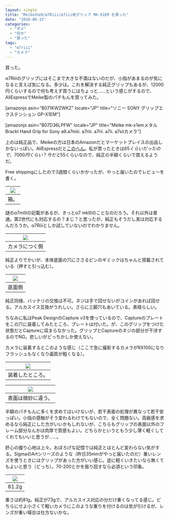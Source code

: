 ```yaml
---
layout: single
title: "Meikeのα9/α7Riii/α7iii用グリップ MK-X1EM を買った"
date: "2018-06-15"
categories: 
  - "ダメ"
  - "何か"
  - "買った"
tags: 
  - "α7riii"
  - "カメラ"
---
```


買った。

α7Riiiのグリップにはそこまで大きな不満はないのだが、小指があまるのが気になると言えば気になる。多少は。これを解決する純正グリップもあるが、12000円くらいするので何も考えず買うにはちょっと……という感じがするので、AliExpressでMeike製のパチもんを買ってみた。

\[amazonjs asin="B071KWZWKZ" locale="JP" title="ソニー SONY グリップエクステンション GP-X1EM"\]

\[amazonjs asin="B07D36LPFW" locale="JP" title="Meike mk-x1emメタルBrackt Hand Grip for Sony a9.a7miii. a7riii. a7rii. a7ii. a7siiカメラ"\]

上のは純正品で、Meikeの方は日本のAmazonだとマーケットプレイスの出品しかないっぽい。AliExpressだと[このへん](https://www.aliexpress.com/item/Mcoplus-Meike-MK-X1EM-New-Vertical-Shoot-Camera-L-type-metal-Bracket-Hand-Grip-Holder-for/32877205023.html?spm=2114.search0104.3.92.40db56b3upnEk8&ws_ab_test=searchweb0_0,searchweb201602_3_10152_10151_10065_10344_5723115_10068_5722815_10342_10343_10340_5722915_10341_5722615_10696_10084_10083_10618_10307_5722715_10059_100031_10103_10624_10623_10622_5722515_10621_10620,searchweb201603_2,ppcSwitch_4&algo_expid=0e51e2ae-9d58-46ca-b42b-ca7921e2136b-13&algo_pvid=0e51e2ae-9d58-46ca-b42b-ca7921e2136b&priceBeautifyAB=0)。私が買ったときは$65くらいだったので、7000円くらい？今だと$55くらいなので、純正の半額くらいで買えるようだ。

Free shippingにしたので3週間くらいかかったが、やっと届いたのでレビューを書く。

| ![](https://blog.naotaco.com/assets/images/posts/2018/06/DSC03399.jpg) |
|:--:|
|  箱。 |

謎のα7mIIIの記載があるが、きっとα7 mkIIIのことなのだろう。それ以外は普通。第2世代にも対応するの？まじ？と思ったが、純正もそうだし実は対応するんだろうか。α7Riiiとしか試していないのでわかりません。

| ![](https://blog.naotaco.com/assets/images/posts/2018/06/DSC03404.jpg) |
|:--:|
|  カメラにつく側 |

純正よりでかいが、本体底面の穴にささるピンのギミックはちゃんと搭載されている（押すと引っ込む）。

| ![](https://blog.naotaco.com/assets/images/posts/2018/06/DSC03407.jpg) |
|:--:|
|  底面側 |

純正同様、バッテリの交換は不可。ネジは手で回せないがコインがあれば回せる。アルカスイス互換がうれしい。さらに三脚穴もあいている。素晴らしい。

ちなみに私はPeak DesignのCapture v3を使っているので、Captureのプレートをこの穴に装着してみたところ、プレートは付いた。が、このグリップをつけた状態だとCaptureに収まらなかった。グリップとCaptureのネジの部分が干渉するのでNG。悲しいがどっちかしか使えない。

カメラに装着するとこのような感じ（ここで急に撮影するカメラがRX100になりフラッシュもなくなり画質が粗くなる）。

| ![](https://blog.naotaco.com/assets/images/posts/2018/06/DSC07774.jpg) |
|:--:|
|  装着したところ。 |

| ![](https://blog.naotaco.com/assets/images/posts/2018/06/DSC07777.jpg) |
|:--:|
|  表面は微妙に違う。 |

半額のパチもんに多くを求めてはいけないが、若干表面の処理が異なって若干安っぽい。小指の感触がそう変わるわけでもないので、全く問題ない。高級感を求めるなら純正にした方がいいかもしれないが、こちらもグリップの表面以外のフレーム部分なんかは肉厚で質感もよい。どちらかというともう少し薄く軽くしてくれてもいいと思うが……。

肝心の握り心地は上々。おぼろげな記憶では純正とほとんど変わらない気がする。SigmaのArtシリーズのような（昨日35mmがやっと届いたのだ）重いレンズを使うときにはグリップがあった方がいい感じ。逆に軽くいきたいなら無くてもよいと思う（どっち）。70-200とかを振り回すなら必須という印象。

| ![](https://blog.naotaco.com/assets/images/posts/2018/06/DSC03408.jpg) |
|:--:|
|  81.2g |

重さは約81g。純正が73gで、アルカスイス対応の分だけ重くなってる感じ。どちらにせよ小さくて軽いカメラにこのような重りを付けるのは気が引けるが、レンズが重い場合は仕方ないかな。
